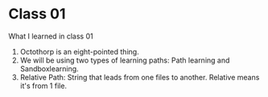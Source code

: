 # Class 01

What I learned in class 01

1. Octothorp is an eight-pointed thing.
2. We will be using two types of learning paths: Path learning and Sandboxlearning.
3. Relative Path: String that leads from one files to another. Relative means it's from 1 file.
